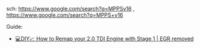 sch: https://www.google.com/search?q=MPPSv16 , https://www.google.com/search?q=MPPS+v16

Guide:
- [💻DIY📈 How to Remap your 2.0 TDI Engine with Stage 1 | EGR removed](https://youtu.be/T40f4E0FeLk)

